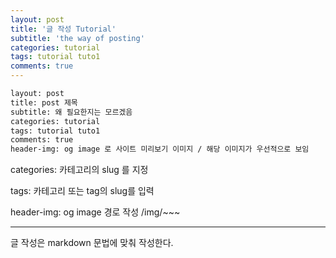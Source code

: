 ```yaml
---
layout: post
title: '글 작성 Tutorial'
subtitle: 'the way of posting'
categories: tutorial
tags: tutorial tuto1
comments: true
---
```


```txt
layout: post
title: post 제목
subtitle: 왜 필요한지는 모르겠음
categories: tutorial
tags: tutorial tuto1
comments: true
header-img: og image 로 사이트 미리보기 이미지 / 해당 이미지가 우선적으로 보임
```
categories: 카테고리의 slug 를 지정

tags: 카테고리 또는 tag의 slug를 입력

header-img: og image 경로 작성 /img/~~~

---

글 작성은 markdown 문법에 맞춰 작성한다.
